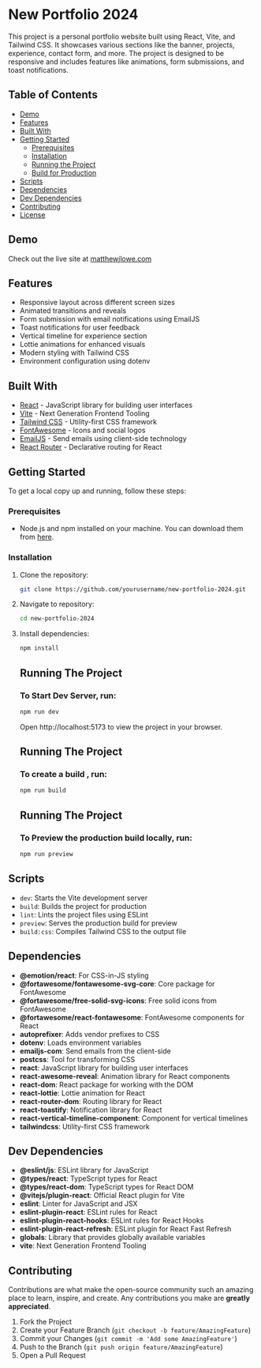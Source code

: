 # New Portfolio 2024

This project is a personal portfolio website built using React, Vite, and Tailwind CSS. It showcases various sections like the banner, projects, experience, contact form, and more. The project is designed to be responsive and includes features like animations, form submissions, and toast notifications.

## Table of Contents
- [Demo](#demo)
- [Features](#features)
- [Built With](#built-with)
- [Getting Started](#getting-started)
  - [Prerequisites](#prerequisites)
  - [Installation](#installation)
  - [Running the Project](#running-the-project)
  - [Build for Production](#build-for-production)
- [Scripts](#scripts)
- [Dependencies](#dependencies)
- [Dev Dependencies](#dev-dependencies)
- [Contributing](#contributing)
- [License](#license)

## Demo
Check out the live site at [matthewjlowe.com](https://matthewjlowe.com)

## Features
- Responsive layout across different screen sizes
- Animated transitions and reveals
- Form submission with email notifications using EmailJS
- Toast notifications for user feedback
- Vertical timeline for experience section
- Lottie animations for enhanced visuals
- Modern styling with Tailwind CSS
- Environment configuration using dotenv

## Built With
- [React](https://reactjs.org/) - JavaScript library for building user interfaces
- [Vite](https://vitejs.dev/) - Next Generation Frontend Tooling
- [Tailwind CSS](https://tailwindcss.com/) - Utility-first CSS framework
- [FontAwesome](https://fontawesome.com/) - Icons and social logos
- [EmailJS](https://www.emailjs.com/) - Send emails using client-side technology
- [React Router](https://reactrouter.com/) - Declarative routing for React

## Getting Started
To get a local copy up and running, follow these steps:

### Prerequisites
- Node.js and npm installed on your machine. You can download them from [here](https://nodejs.org/).

### Installation
1. Clone the repository:
   ```bash
   git clone https://github.com/yourusername/new-portfolio-2024.git

2. Navigate to repository:
   ```bash
   cd new-portfolio-2024

3. Install dependencies:
   ```bash
   npm install
   ```

    ## Running The Project
    ### To Start Dev Server, run:
    ```bash
    npm run dev
    ```

    Open http://localhost:5173 to view the project in your browser.

    ## Running The Project
    ### To create a build , run:
    ```bash
    npm run build
    ```

    ## Running The Project
    ### To Preview the production build locally, run:
    ```bash
    npm run preview


## Scripts
- `dev`: Starts the Vite development server
- `build`: Builds the project for production
- `lint`: Lints the project files using ESLint
- `preview`: Serves the production build for preview
- `build:css`: Compiles Tailwind CSS to the output file

## Dependencies
- **@emotion/react**: For CSS-in-JS styling
- **@fortawesome/fontawesome-svg-core**: Core package for FontAwesome
- **@fortawesome/free-solid-svg-icons**: Free solid icons from FontAwesome
- **@fortawesome/react-fontawesome**: FontAwesome components for React
- **autoprefixer**: Adds vendor prefixes to CSS
- **dotenv**: Loads environment variables
- **emailjs-com**: Send emails from the client-side
- **postcss**: Tool for transforming CSS
- **react**: JavaScript library for building user interfaces
- **react-awesome-reveal**: Animation library for React components
- **react-dom**: React package for working with the DOM
- **react-lottie**: Lottie animation for React
- **react-router-dom**: Routing library for React
- **react-toastify**: Notification library for React
- **react-vertical-timeline-component**: Component for vertical timelines
- **tailwindcss**: Utility-first CSS framework

## Dev Dependencies
- **@eslint/js**: ESLint library for JavaScript
- **@types/react**: TypeScript types for React
- **@types/react-dom**: TypeScript types for React DOM
- **@vitejs/plugin-react**: Official React plugin for Vite
- **eslint**: Linter for JavaScript and JSX
- **eslint-plugin-react**: ESLint rules for React
- **eslint-plugin-react-hooks**: ESLint rules for React Hooks
- **eslint-plugin-react-refresh**: ESLint plugin for React Fast Refresh
- **globals**: Library that provides globally available variables
- **vite**: Next Generation Frontend Tooling

## Contributing
Contributions are what make the open-source community such an amazing place to learn, inspire, and create. Any contributions you make are **greatly appreciated**.

1. Fork the Project
2. Create your Feature Branch (`git checkout -b feature/AmazingFeature`)
3. Commit your Changes (`git commit -m 'Add some AmazingFeature'`)
4. Push to the Branch (`git push origin feature/AmazingFeature`)
5. Open a Pull Request
